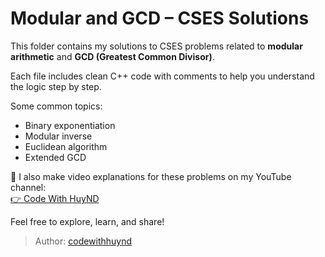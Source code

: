 # Modular and GCD – CSES Solutions

This folder contains my solutions to CSES problems related to **modular arithmetic** and **GCD (Greatest Common Divisor)**.

Each file includes clean C++ code with comments to help you understand the logic step by step.

Some common topics:
- Binary exponentiation
- Modular inverse
- Euclidean algorithm
- Extended GCD

🎥 I also make video explanations for these problems on my YouTube channel:  
[👉 Code With HuyND](https://youtube.com/@huynd315?si=ORwPKTGlV1cCpCEO)

Feel free to explore, learn, and share!

> Author: [codewithhuynd](https://github.com/codewithhuynd)

